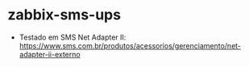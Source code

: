 # zabbix-sms-ups

- Testado em SMS Net Adapter II: https://www.sms.com.br/produtos/acessorios/gerenciamento/net-adapter-ii-externo
